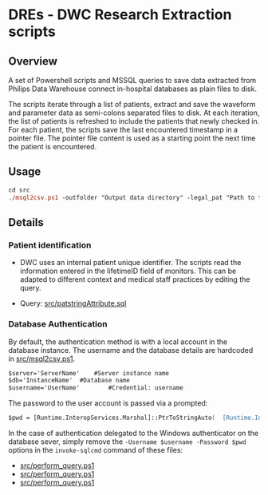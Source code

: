 # DREs - DWC Research Extraction scripts

## Overview
A set of Powershell scripts and MSSQL queries to save data extracted from Philips Data Warehouse connect in-hospital databases as plain files to disk.

The scripts iterate through a list of patients, extract and save the waveform and parameter data as semi-colons separated files to disk.
At each iteration, the list of patients is refreshed to include the patients that newly checked in.
For each patient, the scripts save the last encountered timestamp in a pointer file.
The pointer file content is used as a starting point the next time the patient is encountered.


## Usage
```ps
cd src
./msql2csv.ps1 -outfolder "Output data directory" -legal_pat "Path to file listing the patients to extract"
```

## Details
### Patient identification

- DWC uses an internal patient unique identifier. The scripts read the information entered in the lifetimeID field of monitors. This can be adapted to different context and medical staff practices by editing the query.

- Query: [src/patstringAttribute.sql](./src/patstringAttribute.sql)


### Database Authentication
By default, the authentication method is with a local account in the database instance.
The username and the database details are hardcoded in [src/msql2csv.ps1](./src/msql2csv.ps1).
```ps
$server='ServerName'	#Server instance name
$db='InstanceName'	#Database name
$username='UserName'		#Credential: username
```

The password to the user account is passed via a prompted:
```ps
$pwd = [Runtime.InteropServices.Marshal]::PtrToStringAuto(  [Runtime.InteropServices.Marshal]::SecureStringToBSTR($pass_secure)  )
```

In the case of authentication delegated to the Windows authenticator on the database sever, simply remove the `-Username $username -Password $pwd` options in the `invoke-sqlcmd` command of these files:
- [src/perform_query.ps1](./src/perform_query.ps1)
- [src/perform_query.ps1](./src/build_pat_list.ps1)
- [src/perform_query.ps1](./src/get_pat_info.ps1)
